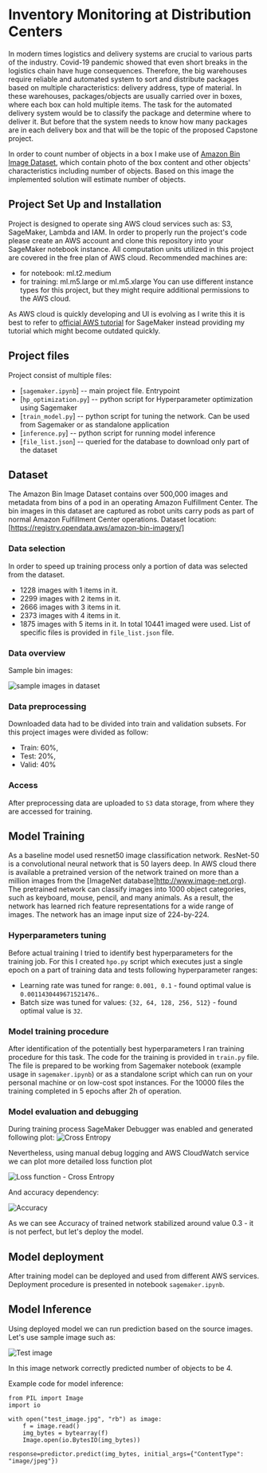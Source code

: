 # Inventory Monitoring at Distribution Centers
In modern times logistics and delivery systems are crucial to various parts of the industry. Covid-19 pandemic showed that even short breaks in the logistics chain have huge consequences. Therefore, the big warehouses require reliable and automated system to sort and distribute packages based on multiple characteristics: delivery address, type of material. In these warehouses, packages/objects are usually carried over in boxes, where each box can hold multiple items. The task for the automated delivery system would be to classify the package and determine where to deliver it. But before that the system needs to know how many packages are in each delivery box and that will be the topic of the proposed Capstone project.

In order to count number of objects in a box I make use of [Amazon Bin Image Dataset](https://registry.opendata.aws/amazon-bin-imagery/), which contain photo of the box content and other objects' characteristics including number of objects. Based on this image the implemented solution will estimate number of objects. 

## Project Set Up and Installation
Project is designed to operate sing AWS cloud services such as: S3, SageMaker, Lambda and IAM. In order to properly run the project's code please create an AWS account and clone this repository into your SageMaker notebook instance. All computation units utilized in this project are covered in the free plan of AWS cloud.
Recommended machines are:
- for notebook: ml.t2.medium
- for training: ml.m5.large or ml.m5.xlarge
You can use different instance types for this project, but they might require additional permissions to the AWS cloud.

As AWS cloud is quickly developing and UI is evolving as I write this it is best to refer to [official AWS tutorial](https://docs.aws.amazon.com/sagemaker/latest/dg/howitworks-create-ws.html) for SageMaker instead providing my tutorial which might become outdated quickly. 

## Project files
Project consist of multiple files:
- [`sagemaker.ipynb`] -- main project file. Entrypoint
- [`hp_optimization.py`] -- python script for Hyperparameter optimization using Sagemaker
- [`train_model.py`] -- python script for tuning the network. Can be used from Sagemaker or as standalone application
- [`inference.py`] -- python script for running model inference
- [`file_list.json`] -- queried for the database to download only part of the dataset

## Dataset
The Amazon Bin Image Dataset contains over 500,000 images and metadata from bins of a pod in an operating Amazon Fulfillment Center. The bin images in this dataset are captured as robot units carry pods as part of normal Amazon Fulfillment Center operations. 
Dataset location: [https://registry.opendata.aws/amazon-bin-imagery/]

### Data selection
In order to speed up training process only a portion of data was selected from the dataset. 
- 1228 images with 1 items in it.
- 2299 images with 2 items in it.
- 2666 images with 3 items in it.
- 2373 images with 4 items in it.
- 1875 images with 5 items in it.
In total 10441 imaged were used. List of specific files is provided in `file_list.json` file.

### Data overview
Sample bin images:

![sample images in dataset](sample_dataset_images.png "Sample images in dataset")

### Data preprocessing
Downloaded data had to be divided into train and validation subsets. For this project images were divided as follow:
- Train: 60%, 
- Test: 20%, 
- Valid: 40%

### Access
After preprocessing data are uploaded to `S3` data storage, from where they are accessed for training. 

## Model Training
As a baseline model used resnet50 image classification network. ResNet-50 is a convolutional neural network that is 50 layers deep. In AWS cloud there is available a pretrained version of the network trained on more than a million images from the [ImageNet database]http://www.image-net.org). The pretrained network can classify images into 1000 object categories, such as keyboard, mouse, pencil, and many animals. As a result, the network has learned rich feature representations for a wide range of images. The network has an image input size of 224-by-224.

### Hyperparameters tuning
Before actual training I tried to identify best hyperparameters for the training job. For this I created `hpo.py` script which executes just a single epoch on a part of training data and tests following hyperparameter ranges:
- Learning rate was tuned for range: `0.001, 0.1` - found optimal value is `0.0011430449671521476`..
- Batch size was tuned for values: ``{32, 64, 128, 256, 512}`` - found optimal value is `32`.

### Model training procedure
After identification of the potentially best hyperparameters I ran training procedure for this task. The code for the training is provided in `train.py` file. The file is prepared to be working from Sagemaker notebook (example usage in `sagemaker.ipynb`) or as a standalone script which can run on your personal machine or on low-cost spot instances. For the 10000 files the training completed in 5 epochs after 2h of operation.

### Model evaluation and debugging
During training process SageMaker Debugger was enabled and generated following plot:
![Cross Entropy](training_debug_values.png "Cross Entropy plot")

Nevertheless, using manual debug logging and AWS CloudWatch service we can plot more detailed loss function plot

![Loss function - Cross Entropy](loss.png "Loss function - Cross Entropy plot")

And accuracy dependency:

![Accuracy](accuracy.png "Accuracy")

As we can see Accuracy of trained network stabilized around value 0.3 - it is not perfect, but let's deploy the model.

## Model deployment
After training model can be deployed and used from different AWS services. Deployment procedure is presented in notebook `sagemaker.ipynb`.

## Model Inference
Using deployed model we can run prediction based on the source images. Let's use sample image such as:

![Test image](test_image.png "Test image")

In this image network correctly predicted number of objects to be 4.

Example code for model inference:
```
from PIL import Image
import io

with open("test_image.jpg", "rb") as image:
    f = image.read()
    img_bytes = bytearray(f)
    Image.open(io.BytesIO(img_bytes))
	
response=predictor.predict(img_bytes, initial_args={"ContentType": "image/jpeg"})
```